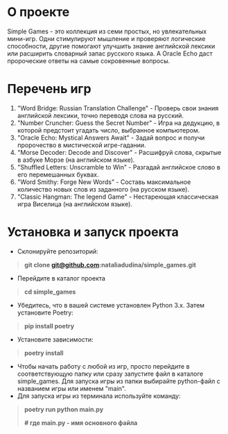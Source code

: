 # О проекте
Simple Games - это коллекция из семи простых, но увлекательных мини-игр. 
Одни стимулируют мышление и проверяют логические способности, другие помогают улучшить знание английской лексики или расширить словарный запас русского языка. 
А Oracle Echo даст пророческие ответы на самые сокровенные вопросы.

# Перечень игр
1. "Word Bridge: Russian Translation Challenge" - Проверь свои знания английской лексики, точно переводя слова на русский.
2. "Number Cruncher: Guess the Secret Number" - Игра на дедукцию, в которой предстоит угадать число, выбранное компьютером.
3. "Oracle Echo: Mystical Answers Await" - Задай вопрос и получи пророчество в мистической игре-гадании.
4. "Morse Decoder: Decode and Discover" - Расшифруй слова, скрытые в азбуке Морзе (на английском языке).
5. "Shuffled Letters: Unscramble to Win" - Разгадай английское слово в его перемешанных буквах.
6. "Word Smithy: Forge New Words" - Составь максимальное количество новых слов из заданного (на русском языке).
7. "Classic Hangman: The legend Game" - Нестареющая классическая игра Виселица (на английском языке).

# Установка и запуск проекта
- Склонируйте репозиторий: 

> **git clone git@github.com:nataliadudina/simple_games.git**

- Перейдите в каталог проекта

> **cd simple_games**

- Убедитесь, что в вашей системе установлен Python 3.x. Затем установите Poetry:

> **pip install poetry**

- Установите зависимости:

> **poetry install**

- Чтобы начать работу с любой из игр, просто перейдите в соответствующую папку или сразу запустите файл в каталоге simple_games.
Для запуска игры из папки выбирайте python-файл с названием игры или именем "main".
- Для запуска игры из терминала используйте команду:


> **poetry run python main.py**
> 
> **# где main.py - имя основного файла**

